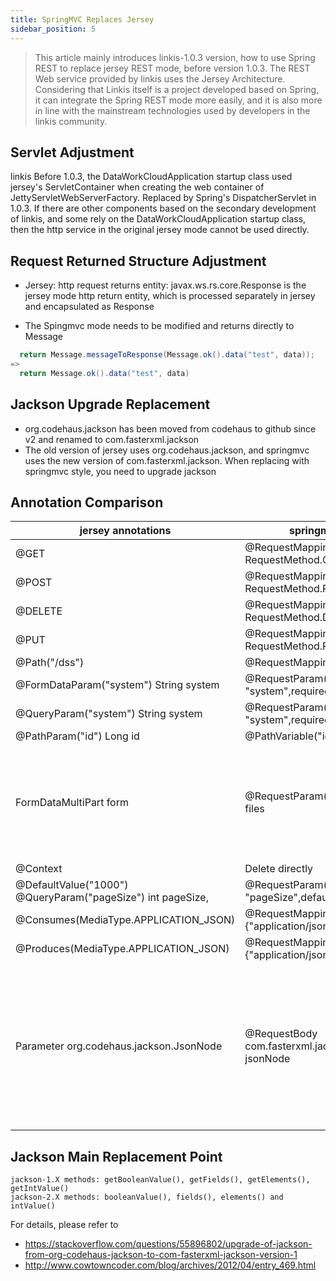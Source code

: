 ```yaml
---
title: SpringMVC Replaces Jersey 
sidebar_position: 5
---
```

> This article mainly introduces linkis-1.0.3 version, how to use Spring REST to replace jersey REST mode, before version 1.0.3. The REST Web service provided by linkis uses the Jersey Architecture. Considering that Linkis itself is a project developed based on Spring, it can integrate the Spring REST mode more easily, and it is also more in line with the mainstream technologies used by developers in the linkis community.


## Servlet Adjustment

linkis Before 1.0.3, the DataWorkCloudApplication startup class used jersey's ServletContainer when creating the web container of JettyServletWebServerFactory.
Replaced by Spring's DispatcherServlet in 1.0.3. If there are other components based on the secondary development of linkis, and some rely on the DataWorkCloudApplication startup class, then the http service in the original jersey mode cannot be used directly.

## Request Returned Structure Adjustment
- Jersey: http request returns entity: javax.ws.rs.core.Response is the jersey mode http return entity, which is processed separately in jersey and encapsulated as Response

- The Spingmvc mode needs to be modified and returns directly to Message

````java
  return Message.messageToResponse(Message.ok().data("test", data));
=>
  return Message.ok().data("test", data)
````


## Jackson Upgrade Replacement

- org.codehaus.jackson has been moved from codehaus to github since v2 and renamed to com.fasterxml.jackson
- The old version of jersey uses org.codehaus.jackson, and springmvc uses the new version of com.fasterxml.jackson. When replacing with springmvc style, you need to upgrade jackson


## Annotation Comparison


| jersey annotations | springmvc annotations | remarks |
| --- | --- | --- |
| @GET | @RequestMapping(method = RequestMethod.GET) | |
| @POST| @RequestMapping(method = RequestMethod.POST) | |
| @DELETE| @RequestMapping(method = RequestMethod.DELETE) | |
| @PUT| @RequestMapping(method = RequestMethod.PUT) | |
| @Path("/dss") | @RequestMapping(path = "/dss) | |
| @FormDataParam("system") String system | @RequestParam(value = "system",required = false)|request is false|
| @QueryParam("system") String system |@RequestParam(value = "system",required = false)|request is false|
| @PathParam("id") Long id|@PathVariable("id") Long id | |
| FormDataMultiPart form |@RequestParam("file") List\<MultipartFile\> files | The default parameter name is file, the usage needs to be modified |
|@Context | Delete directly | |
| @DefaultValue("1000") @QueryParam("pageSize") int pageSize, | @RequestParam(value = "pageSize",defaultValue = "1000")| |
|@Consumes(MediaType.APPLICATION_JSON)| @RequestMapping(consumes = {"application/json"})||
|@Produces(MediaType.APPLICATION_JSON)|@RequestMapping(produces = {"application/json"})| |
|Parameter org.codehaus.jackson.JsonNode|@RequestBody com.fasterxml.jackson.databind.JsonNode jsonNode|The old version of jersey uses the old version of jackson, and springmvc uses the new version of JsonNode


## Jackson Main Replacement Point

```
jackson-1.X methods: getBooleanValue(), getFields(), getElements(), getIntValue()
jackson-2.X methods: booleanValue(), fields(), elements() and intValue()

```

For details, please refer to
- https://stackoverflow.com/questions/55896802/upgrade-of-jackson-from-org-codehaus-jackson-to-com-fasterxml-jackson-version-1
- http://www.cowtowncoder.com/blog/archives/2012/04/entry_469.html
